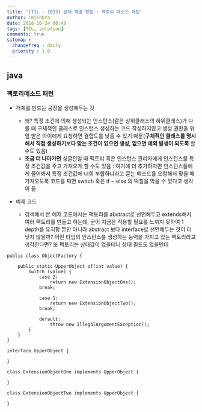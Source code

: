 ```yaml
---
title: '[TIL - 1023] 문제 해결 방법 - 팩토리 메소드 패턴'
author: imjinbro
date: 2018-10-24 00:49
tags: [TIL, solution]
comments: true
sitemap :
  changefreq : daily
  priority : 1.0
---
```


## java
### 팩토리메소드 패턴
* 객체를 만드는 공장을 생성해두는 것
  * 왜? 특정 조건에 의해 생성되는 인스턴스(같은 상위클래스의 하위클래스)가 다를 때 구체적인 클래스로 인스턴스 생성하는 코드 작성하지않고 생성 권한을 위임 받은 아이에게 요청하면 결합도를 낮출 수 있기 때문(**구체적인 클래스를 명시해서 직접 생성하기보다 맞는 조건이 있으면 생성, 없으면 예외 발생이 되도록** 할 수도 있음)
  * **조금 더 나아가면** 싱글턴일 때 팩토리 혹은 인스턴스 관리자에게 인스턴스를 특정 조건값을 주고 가져오게 할 수도 있음 : 여기에 더 추가하자면 인스턴스들에게 물어봐서 특정 조건값에 너희 부합하냐라고 묻는 메소드를 요청해서 맞을 때 가져오도록 코드를 짜면 switch 혹은 if ~ else 의 떡칠을 막을 수 있다고 생각이 듦
  
* 예제 코드
  * 검색해서 본 예제 코드에서는 팩토리를 abstract로 선언해두고 extends해서 여러 팩토리를 만들고 하는데, 굳이 지금은 적용할 필요를 느끼지 못하여 1 depth를 유지함 뿐만 아니라 abstract 보다 interface로 선언해두는 것이 더 낫지 않을까? 어떤 타입의 인스턴스를 생성하는 능력을 가지고 있는 팩토리라고 생각한다면? 또 팩토리는 상태값이 없을테니 상태 필드도 없을텐데
  
~~~
public class ObjectFactory {

    public static UpperObject of(int value) {
        switch (value) {
            case 2:
                return new ExtensionObjectOne();
            break;

            case 1:
                return new ExtensionObjectTwo();
            break;

            default:
                throw new IllegalArgumentException();
        }
    }
}

interface UpperObject {

}

class ExtensionObjectOne implements UpperObject {

}

class ExtensionObjectTwo implements UpperObject {

}
~~~